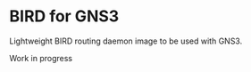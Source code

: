 BIRD for GNS3
=============

Lightweight BIRD routing daemon image to be used with GNS3.

Work in progress
